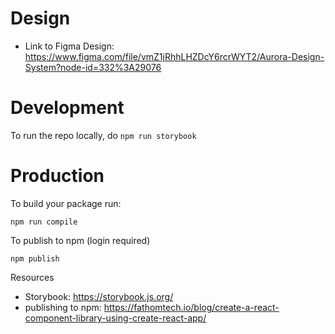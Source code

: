 # Design
- Link to Figma Design: https://www.figma.com/file/vmZ1jRhhLHZDcY6rcrWYT2/Aurora-Design-System?node-id=332%3A29076

# Development 

To run the repo locally, do
`npm run storybook`

# Production

To build your package run:

`npm run compile`

To publish to npm (login required)

`npm publish`

Resources
- Storybook: https://storybook.js.org/
- publishing to npm: https://fathomtech.io/blog/create-a-react-component-library-using-create-react-app/
